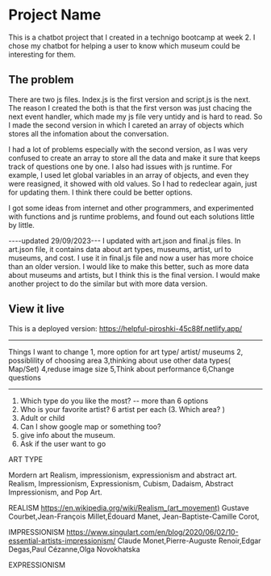# Project Name

This is a chatbot project that I created in a technigo bootcamp at week 2.
I chose my chatbot for helping a user to know which museum could be interesting for them.

## The problem

There are two js files. Index.js is the first version and script.js is the next.
The reason I created the both is that the first verson was just chacing the next event handler, which made my js file very untidy and is hard to read.
So I made the second version in which I careted an array of objects which stores all the infomation about the conversation.

I had a lot of problems especially with the second version, as I was very confused to create an array to store all the data and make it sure that keeps track of questions one by one. I also had issues with js runtime. For example, I used let global variables in an array of objects, and even they were reasigned, it showed with old values. So I had to redeclear again, just for updating them. I think there could be better options.

I got some ideas from internet and other programmers, and experimented with functions and js runtime problems, and found out each solutions little by little.

----updated 29/09/2023---
I updated with art.json and final.js files.
In art.json file, it contains data about art types, museums, artist, url to museums, and cost. I use it in final.js file and now a user has more choice than an older version. I would like to make this better, such as more data about museums and artists, but I think this is the final version. I would make another project to do the similar but with more data version.

## View it live

This is a deployed version: https://helpful-piroshki-45c88f.netlify.app/

---

Things I want to change
1, more option for art type/ artist/ museums
2, possiblility of choosing area
3,thinking about use other data types( Map/Set)
4,reduse image size
5,Think about performance
6,Change questions

---

1. Which type do you like the most? -- more than 6 options
2. Who is your favorite artist? 6 artist per each
   (3. Which area? )
3. Adult or child
4. Can I show google map or something too?
5. give info about the museum.
6. Ask if the user want to go

ART TYPE

Mordern art
Realism, impressionism, expressionism and abstract art.
Realism, Impressionism, Expressionism, Cubism, Dadaism, Abstract Impressionism, and Pop Art.

REALISM
https://en.wikipedia.org/wiki/Realism_(art_movement)
Gustave Courbet,Jean-François Millet,Édouard Manet, Jean-Baptiste-Camille Corot,

IMPRESSIONISM
https://www.singulart.com/en/blog/2020/06/02/10-essential-artists-impressionism/
Claude Monet,Pierre-Auguste Renoir,Edgar Degas,Paul Cézanne,Olga Novokhatska

EXPRESSIONISM
